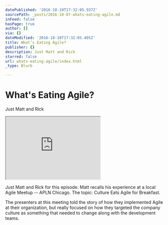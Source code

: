 ```yaml
---
datePublished: '2016-10-10T17:32:05.937Z'
sourcePath: _posts/2016-10-07-whats-eating-agile.md
inFeed: false
hasPage: true
author: []
via: {}
dateModified: '2016-10-10T17:32:05.405Z'
title: What’s Eating Agile?
publisher: {}
description: Just Matt and Rick
starred: false
url: whats-eating-agile/index.html
_type: Blurb

---
```

# What's Eating Agile?

Just Matt and Rick

<iframe src="https://the-grid.github.io/ed-userhtml/?g=eJxlkN1qwzAMhV_FGHaZyi0LrKPpqwz_qI2obAXbIcuefk7LbrI7ne-Io4MudMs2oip1ZRy0kxwwf6okCbUq2Q8aYKyR-25iu2I-MLmypoOXCBgdBsCJigQECvBuTh_ns4ER6T5WOBkDC4U6Qt8bqCNGhFJtCjaHLlIisHNth74rJGn-HF2yxLBieTrbxc2ZMrLYsI1JvmxoiVQ2FSijryQJnPWPpcU22nnrR4SaZwStXlUGfTTmTatnmz9RfBZmSvdBJ9FKWWZZbjNzMxCTWtA9qO5plJ89kn87ZUeuF3j9-foLL6qFgw" height="200" style=""></iframe>

Just Matt and Rick for this episode. Matt recalls his experience at a local Agile Meetup -- APLN Chicago. The topic: Culture Eats Agile for Breakfast.

The presenters at this meeting told the story of how they implemented Agile at their organization, but really focused on how they targeted the company culture as something that needed to change along with the development teams.